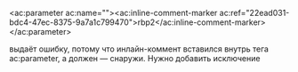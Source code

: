 <ac:parameter ac:name=""><ac:inline-comment-marker ac:ref="22ead031-bdc4-47ec-8375-9a7a1c799470">rbp2</ac:inline-comment-marker></ac:parameter>

выдаёт ошибку, потому что инлайн-коммент вставился внутрь тега ac:parameter, а должен — снаружи. Нужно добавить исключение
